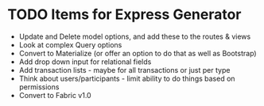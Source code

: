 # TODO Items for Express Generator

- Update and Delete model options, and add these to the routes & views
- Look at complex Query options
- Convert to Materialize (or offer an option to do that as well as Bootstrap)
- Add drop down input for relational fields
- Add transaction lists - maybe for all transactions or just per type
- Think about users/participants - limit ability to do things based on permissions
- Convert to Fabric v1.0
